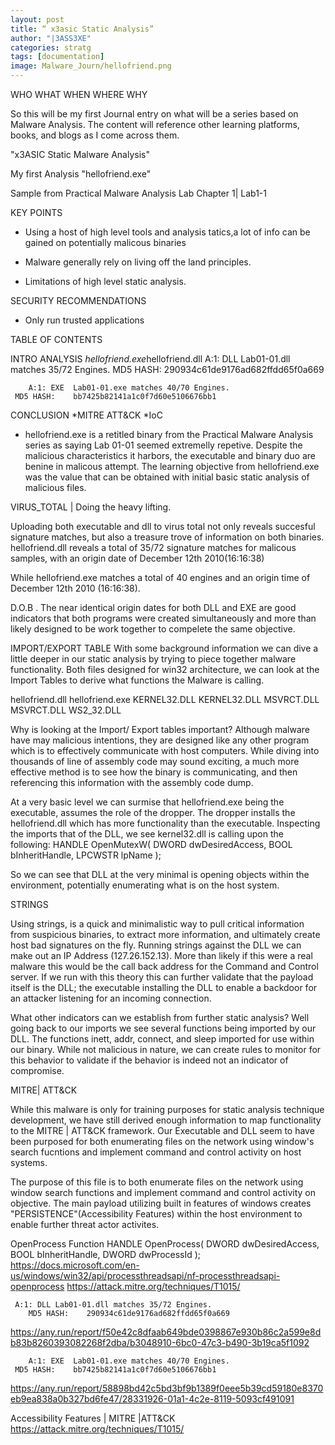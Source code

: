 ```yaml
---
layout: post
title: “ x3asic Static Analysis”
author: "|3ASS3XE"
categories: stratg
tags: [documentation]
image: Malware_Journ/hellofriend.png
---
```

WHO WHAT WHEN WHERE WHY

So this will be my first Journal entry on what will be a series based on Malware Analysis.  The content will reference other learning platforms, books, and blogs as I come across them.

"x3ASIC Static Malware Analysis"

My first Analysis "hellofriend.exe"

Sample from Practical Malware Analysis Lab Chapter 1| Lab1-1

KEY POINTS

* Using a host of high level tools and analysis tatics,a lot of info can be gained on potentially malicous binaries

* Malware generally rely on living off the land principles.

* Limitations of high level static analysis.

SECURITY RECOMMENDATIONS

*  Only run trusted applications

TABLE OF CONTENTS

INTRO
ANALYSIS
*hellofriend.exe*hellofriend.dll
 	 A:1: DLL Lab01-01.dll matches 35/72 Engines.
    	MD5 HASH:    290934c61de9176ad682ffdd65f0a669

    	A:1: EXE  Lab01-01.exe matches 40/70 Engines.
   	 MD5 HASH:    bb7425b82141a1c0f7d60e5106676bb1

CONCLUSION
*MITRE ATT&CK
*IoC

* hellofriend.exe is a retitled binary from the Practical Malware Analysis series as saying Lab 01-01 seemed extremelly repetive.   Despite the malicious characteristics it harbors, the executable and binary duo are benine in malicous attempt.  The learning objective from hellofriend.exe was the value that can be obtained with initial basic static analysis of malicious files.

VIRUS_TOTAL | Doing the heavy lifting.

Uploading both executable and dll to virus total not only reveals succesful signature matches, but also a treasure trove of information on both binaries.
hellofriend.dll reveals a total of 35/72 signature matches for malicous samples, with an origin date of December 12th  2010(16:16:38)

While hellofriend.exe matches a total of 40 engines and an origin time of December 12th 2010 (16:16:38).  

D.O.B .
The near identical origin dates for both DLL and EXE are good indicators that both programs were created simultaneously and more than likely designed to be work together to compelete the same objective.

IMPORT/EXPORT TABLE
With some background information we can dive a little deeper in our static analysis by trying to piece together malware functionality.  Both files designed for win32 architecture, we can look at the Import Tables to derive what functions the Malware is calling.  

hellofriend.dll			hellofriend.exe
KERNEL32.DLL			KERNEL32.DLL
MSVRCT.DLL			MSVRCT.DLL
WS2_32.DLL


Why is looking at the Import/ Export tables important?  Although malware have may malicious intentions, they are designed like any other program which is to effectively communicate with host computers.  While diving into thousands of line of assembly code may sound exciting, a much more effective method is to see how the binary is communicating, and then referencing this information with the assembly code dump.

At a very basic level we can surmise that hellofriend.exe being the executable, assumes the role of the dropper.  The dropper installs the hellofriend.dll which has more functionality than the executable.   Inspecting the imports that of the DLL, we see kernel32.dll is calling upon the following:
HANDLE OpenMutexW(
                DWORD   dwDesiredAccess,
                BOOL    bInheritHandle,
                LPCWSTR lpName
);

So we can see that DLL at the very minimal is opening objects within the environment, potentially enumerating what is on the host system.

STRINGS

Using strings, is a quick and minimalistic way to pull critical information from suspicious binaries,  to extract more information, and ultimately create host bad signatures on the fly.  Running strings against the DLL we can make out an IP Address (127.26.152.13).  More than likely if this were a real malware this would be the call back address for the Command and Control server.  If we run with this theory this can further validate that the payload itself is the DLL; the executable installing the DLL to enable a backdoor for an attacker listening for an incoming connection.

What other indicators can we establish from further static analysis?  Well going back to our imports we see several functions being imported by our DLL.  The functions inett, addr, connect, and sleep imported for use within our binary. While not malicious in nature, we can create rules to monitor for this behavior to validate if the behavior is indeed not an indicator of compromise.

MITRE| ATT&CK

While this malware is only for training purposes for static analysis technique development, we have still derived enough information to map functionality to the MITRE | ATT&CK framework.  Our Executable and DLL seem to have been purposed for both enumerating files on the network using window's search fucntions and implement command and control activity on host systems.

The purpose of this file is to both enumerate files on the network using window search functions and implement command and control activity on objective.  The main payload utilizing built in features of windows creates "PERSISTENCE"(Accessibility Features) within the host environment to enable further threat actor activites.

OpenProcess Function
HANDLE OpenProcess(
  DWORD dwDesiredAccess,
  BOOL  bInheritHandle,
  DWORD dwProcessId
);
https://docs.microsoft.com/en-us/windows/win32/api/processthreadsapi/nf-processthreadsapi-openprocess
https://attack.mitre.org/techniques/T1015/

 	 A:1: DLL Lab01-01.dll matches 35/72 Engines.
    	MD5 HASH:    290934c61de9176ad682ffdd65f0a669


https://any.run/report/f50e42c8dfaab649bde0398867e930b86c2a599e8db83b8260393082268f2dba/b3048910-6bc0-47c3-b490-3b19ca5f1092


    	A:1: EXE  Lab01-01.exe matches 40/70 Engines.
   	 MD5 HASH:    bb7425b82141a1c0f7d60e5106676bb1

https://any.run/report/58898bd42c5bd3bf9b1389f0eee5b39cd59180e8370eb9ea838a0b327bd6fe47/28331926-01a1-4c2e-8119-5093cf491091


Accessibility Features | MITRE |ATT&CK
https://attack.mitre.org/techniques/T1015/

